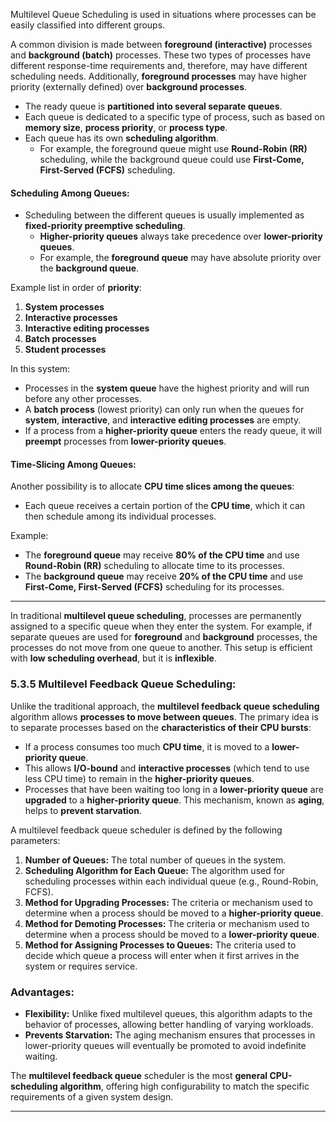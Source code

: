 

Multilevel Queue Scheduling is used in situations where processes can be easily classified into different groups.

A common division is made between **foreground (interactive)** processes and **background (batch)** processes. These two types of processes have different response-time requirements and, therefore, may have different scheduling needs. Additionally, **foreground processes** may have higher priority (externally defined) over **background processes**.

- The ready queue is **partitioned into several separate queues**.
- Each queue is dedicated to a specific type of process, such as based on **memory size**, **process priority**, or **process type**.
- Each queue has its own **scheduling algorithm**.
  - For example, the foreground queue might use **Round-Robin (RR)** scheduling, while the background queue could use **First-Come, First-Served (FCFS)** scheduling.
  
#### Scheduling Among Queues:

- Scheduling between the different queues is usually implemented as **fixed-priority preemptive scheduling**.
  - **Higher-priority queues** always take precedence over **lower-priority queues**.
  - For example, the **foreground queue** may have absolute priority over the **background queue**.

Example list in order of **priority**:
1. **System processes**
2. **Interactive processes**
3. **Interactive editing processes**
4. **Batch processes**
5. **Student processes**

In this system:
- Processes in the **system queue** have the highest priority and will run before any other processes.
- A **batch process** (lowest priority) can only run when the queues for **system**, **interactive**, and **interactive editing processes** are empty.
- If a process from a **higher-priority queue** enters the ready queue, it will **preempt** processes from **lower-priority queues**.

#### Time-Slicing Among Queues:

Another possibility is to allocate **CPU time slices among the queues**:
- Each queue receives a certain portion of the **CPU time**, which it can then schedule among its individual processes.

Example:
- The **foreground queue** may receive **80% of the CPU time** and use **Round-Robin (RR)** scheduling to allocate time to its processes.
- The **background queue** may receive **20% of the CPU time** and use **First-Come, First-Served (FCFS)** scheduling for its processes.

---


In traditional **multilevel queue scheduling**, processes are permanently assigned to a specific queue when they enter the system. For example, if separate queues are used for **foreground** and **background** processes, the processes do not move from one queue to another. This setup is efficient with **low scheduling overhead**, but it is **inflexible**.

### 5.3.5 Multilevel Feedback Queue Scheduling:

Unlike the traditional approach, the **multilevel feedback queue scheduling** algorithm allows **processes to move between queues**. The primary idea is to separate processes based on the **characteristics of their CPU bursts**:
- If a process consumes too much **CPU time**, it is moved to a **lower-priority queue**.
- This allows **I/O-bound** and **interactive processes** (which tend to use less CPU time) to remain in the **higher-priority queues**.
- Processes that have been waiting too long in a **lower-priority queue** are **upgraded** to a **higher-priority queue**. This mechanism, known as **aging**, helps to **prevent starvation**.

A multilevel feedback queue scheduler is defined by the following parameters:

1. **Number of Queues:** The total number of queues in the system.
2. **Scheduling Algorithm for Each Queue:** The algorithm used for scheduling processes within each individual queue (e.g., Round-Robin, FCFS).
3. **Method for Upgrading Processes:** The criteria or mechanism used to determine when a process should be moved to a **higher-priority queue**.
4. **Method for Demoting Processes:** The criteria or mechanism used to determine when a process should be moved to a **lower-priority queue**.
5. **Method for Assigning Processes to Queues:** The criteria used to decide which queue a process will enter when it first arrives in the system or requires service.

### Advantages:

- **Flexibility:** Unlike fixed multilevel queues, this algorithm adapts to the behavior of processes, allowing better handling of varying workloads.
- **Prevents Starvation:** The aging mechanism ensures that processes in lower-priority queues will eventually be promoted to avoid indefinite waiting.


The **multilevel feedback queue** scheduler is the most **general CPU-scheduling algorithm**, offering high configurability to match the specific requirements of a given system design.

---
